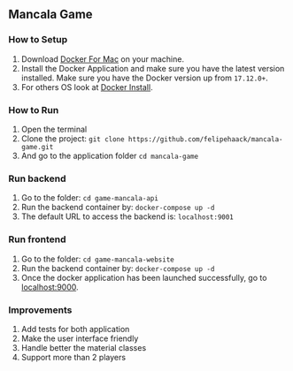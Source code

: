 ## Mancala Game

### How to Setup
1. Download [Docker For Mac](https://docs.docker.com/docker-for-mac/) on your machine.
2. Install the Docker Application and make sure you have the latest version installed. Make sure you have the Docker version up from `17.12.0+`.
4. For others OS look at [Docker Install](https://docs.docker.com/compose/install/).

### How to Run
1. Open the terminal
2. Clone the project: ```git clone https://github.com/felipehaack/mancala-game.git```
3. And go to the application folder ```cd mancala-game```

### Run backend
1. Go to the folder: `cd game-mancala-api`
2. Run the backend container by: `docker-compose up -d`
3. The default URL to access the backend is: `localhost:9001`

### Run frontend
1. Go to the folder: `cd game-mancala-website`
2. Run the backend container by: `docker-compose up -d`
3. Once the docker application has been launched successfully, go to [localhost:9000](http://localhost:9000).

### Improvements
1. Add tests for both application
2. Make the user interface friendly
3. Handle better the material classes
4. Support more than 2 players